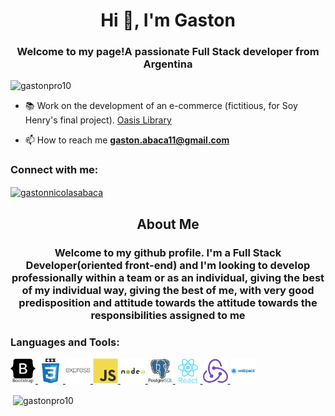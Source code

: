 <h1 align="center">Hi 👋, I'm Gaston</h1>
<h3 align="center">Welcome to my page!A passionate Full Stack developer from Argentina</h3>

<p align="left"> <img src="https://komarev.com/ghpvc/?username=gastonpro10&label=Profile%20views&color=0e75b6&style=flat" alt="gastonpro10" /> </p>

- 📚 Work on the development of an e-commerce (fictitious, for Soy Henry's final project). [Oasis Library](https://oasis-library.vercel.app/)

- 📫 How to reach me **gaston.abaca11@gmail.com**

<h3 align="left">Connect with me:</h3>
<p align="left">
<a href="https://linkedin.com/in/gastonnicolasabaca" target="blank"><img align="center" src="https://raw.githubusercontent.com/rahuldkjain/github-profile-readme-generator/master/src/images/icons/Social/linked-in-alt.svg" alt="gastonnicolasabaca" height="30" width="40" /></a>
</p>

<h2 align="center">About Me</h2>
<h3 align="center">Welcome to my github profile. I'm a Full Stack Developer(oriented front-end) and I'm looking to develop professionally within a team or as an individual, giving the best of my individual way, giving the best of me, with very good predisposition and attitude towards the attitude towards the responsibilities assigned to me</h3>

<h3 align="left">Languages and Tools:</h3>
<p align="left"> <a href="https://getbootstrap.com" target="_blank" rel="noreferrer"> <img src="https://raw.githubusercontent.com/devicons/devicon/master/icons/bootstrap/bootstrap-plain-wordmark.svg" alt="bootstrap" width="40" height="40"/> </a> <a href="https://www.w3schools.com/css/" target="_blank" rel="noreferrer"> <img src="https://raw.githubusercontent.com/devicons/devicon/master/icons/css3/css3-original-wordmark.svg" alt="css3" width="40" height="40"/> </a> <a href="https://expressjs.com" target="_blank" rel="noreferrer"> <img src="https://raw.githubusercontent.com/devicons/devicon/master/icons/express/express-original-wordmark.svg" alt="express" width="40" height="40"/> </a> <a href="https://developer.mozilla.org/en-US/docs/Web/JavaScript" target="_blank" rel="noreferrer"> <img src="https://raw.githubusercontent.com/devicons/devicon/master/icons/javascript/javascript-original.svg" alt="javascript" width="40" height="40"/> </a> <a href="https://nodejs.org" target="_blank" rel="noreferrer"> <img src="https://raw.githubusercontent.com/devicons/devicon/master/icons/nodejs/nodejs-original-wordmark.svg" alt="nodejs" width="40" height="40"/> </a> <a href="https://www.postgresql.org" target="_blank" rel="noreferrer"> <img src="https://raw.githubusercontent.com/devicons/devicon/master/icons/postgresql/postgresql-original-wordmark.svg" alt="postgresql" width="40" height="40"/> </a> <a href="https://reactjs.org/" target="_blank" rel="noreferrer"> <img src="https://raw.githubusercontent.com/devicons/devicon/master/icons/react/react-original-wordmark.svg" alt="react" width="40" height="40"/> </a> <a href="https://redux.js.org" target="_blank" rel="noreferrer"> <img src="https://raw.githubusercontent.com/devicons/devicon/master/icons/redux/redux-original.svg" alt="redux" width="40" height="40"/> </a> <a href="https://webpack.js.org" target="_blank" rel="noreferrer"> <img src="https://raw.githubusercontent.com/devicons/devicon/d00d0969292a6569d45b06d3f350f463a0107b0d/icons/webpack/webpack-original-wordmark.svg" alt="webpack" width="40" height="40"/> </a> </p>

<p>&nbsp;<img align="center" src="https://github-readme-stats.vercel.app/api?username=gastonpro10&show_icons=true&locale=en" alt="gastonpro10" /></p>
